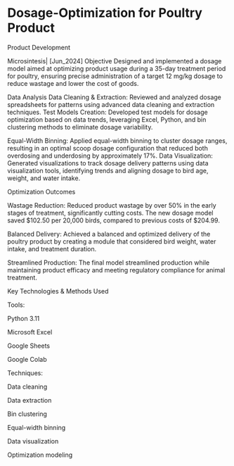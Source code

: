 # Dosage-Optimization for Poultry Product
Product Development

Microsintesis| [Jun_2024]
Objective
Designed and implemented a dosage model aimed at optimizing product usage during a 35-day treatment period for poultry, ensuring precise administration of a target 12 mg/kg dosage to reduce wastage and lower the cost of goods.

Data Analysis
Data Cleaning & Extraction: Reviewed and analyzed dosage spreadsheets for patterns using advanced data cleaning and extraction techniques.
Test Models Creation: Developed test models for dosage optimization based on data trends, leveraging Excel, Python, and bin clustering methods to eliminate dosage variability.

Equal-Width Binning: Applied equal-width binning to cluster dosage ranges, resulting in an optimal scoop dosage configuration that reduced both overdosing and underdosing by approximately 17%.
Data Visualization: Generated visualizations to track dosage delivery patterns using data visualization tools, identifying trends and aligning dosage to bird age, weight, and water intake.

Optimization Outcomes

Wastage Reduction: Reduced product wastage by over 50% in the early stages of treatment, significantly cutting costs. The new dosage model saved $102.50 per 20,000 birds, compared to previous costs of $204.99.

Balanced Delivery: Achieved a balanced and optimized delivery of the poultry product by creating a module that considered bird weight, water intake, and treatment duration.

Streamlined Production: The final model streamlined production while maintaining product efficacy and meeting regulatory compliance for animal treatment.

Key Technologies & Methods Used

Tools:

Python 3.11

Microsoft Excel

Google Sheets

Google Colab

Techniques:

Data cleaning

Data extraction

Bin clustering

Equal-width binning

Data visualization

Optimization modeling
